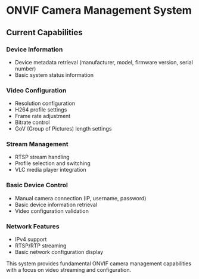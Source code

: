 # ONVIF Camera Management System

## Current Capabilities

### Device Information
- Device metadata retrieval (manufacturer, model, firmware version, serial number)
- Basic system status information

### Video Configuration
- Resolution configuration
- H264 profile settings
- Frame rate adjustment
- Bitrate control
- GoV (Group of Pictures) length settings

### Stream Management
- RTSP stream handling
- Profile selection and switching
- VLC media player integration

### Basic Device Control
- Manual camera connection (IP, username, password)
- Basic device information retrieval
- Video configuration validation

### Network Features
- IPv4 support
- RTSP/RTP streaming
- Basic network configuration display

This system provides fundamental ONVIF camera management capabilities with a focus on video streaming and configuration.